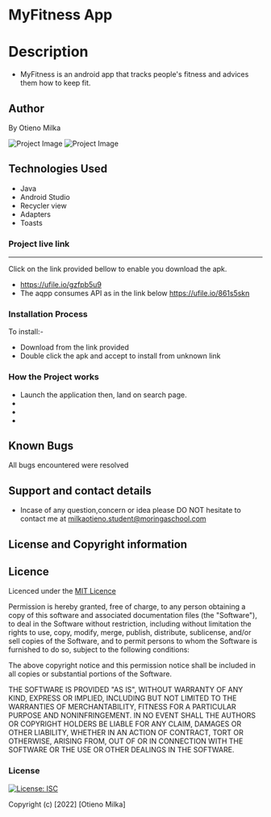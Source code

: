 # MyFitness App

# Description
* MyFitness is an android app that tracks people's fitness and advices them how to keep fit.

## Author
By Otieno Milka

![Project Image]()
![Project Image]()


## Technologies Used
* Java
* Android Studio
* Recycler view
* Adapters
* Toasts
### Project live link
****
Click on the link provided bellow to enable you download the apk.
* https://ufile.io/gzfpb5u9
* The aqpp consumes API as in the link below https://ufile.io/861s5skn

### Installation Process
To install:-
* Download from the link provided
* Double click the apk and accept to install from unknown link



### How the Project works
* Launch the application then,  land on search page.
* 
* 
* 



## Known Bugs
All bugs encountered were resolved

## Support and contact details
* Incase of any question,concern or idea please DO NOT hesitate to contact me at milkaotieno.student@moringaschool.com

## License and Copyright information

## Licence
Licenced under the [MIT Licence ](LICENCE)

Permission is hereby granted, free of charge, to any person obtaining a copy
of this software and associated documentation files (the "Software"), to deal
in the Software without restriction, including without limitation the rights
to use, copy, modify, merge, publish, distribute, sublicense, and/or sell
copies of the Software, and to permit persons to whom the Software is
furnished to do so, subject to the following conditions:

The above copyright notice and this permission notice shall be included in all
copies or substantial portions of the Software.

THE SOFTWARE IS PROVIDED "AS IS", WITHOUT WARRANTY OF ANY KIND, EXPRESS OR
IMPLIED, INCLUDING BUT NOT LIMITED TO THE WARRANTIES OF MERCHANTABILITY,
FITNESS FOR A PARTICULAR PURPOSE AND NONINFRINGEMENT. IN NO EVENT SHALL THE
AUTHORS OR COPYRIGHT HOLDERS BE LIABLE FOR ANY CLAIM, DAMAGES OR OTHER
LIABILITY, WHETHER IN AN ACTION OF CONTRACT, TORT OR OTHERWISE, ARISING FROM,
OUT OF OR IN CONNECTION WITH THE SOFTWARE OR THE USE OR OTHER DEALINGS IN THE
SOFTWARE.

### License
[![License: ISC](https://img.shields.io/badge/License-ISC-yellow.svg)](/LICENSE)


Copyright (c) [2022] [Otieno Milka]



